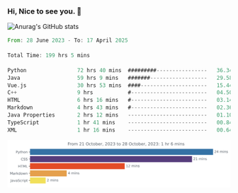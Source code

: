 ### Hi, Nice to see you. 👋

<!--
**EtherFin/EtherFin** is a ✨ _special_ ✨ repository because its `README.md` (this file) appears on your GitHub profile.

Here are some ideas to get you started:

- 🔭 I’m currently working on ...
- 🌱 I’m currently learning ...
- 👯 I’m looking to collaborate on ...
- 🤔 I’m looking for help with ...
- 💬 Ask me about ...
- 📫 How to reach me: ...
- 😄 Pronouns: ...
- ⚡ Fun fact: ...
-->


![Anurag's GitHub stats](https://github-readme-stats.vercel.app/api?username=EtherFin&bg_color=30,e96443,e97f43,e99943,e9b443,e9ce43,e9e843,d3e943,bee943,a9e943,94e943&title_color=fff&text_color=000&show_icons=true&icon_color=000)


<!--START_SECTION:waka-->

```rust
From: 28 June 2023 - To: 17 April 2025

Total Time: 199 hrs 5 mins

Python                72 hrs 40 mins  #########----------------   36.34 %
Java                  59 hrs 9 mins   #######------------------   29.58 %
Vue.js                30 hrs 53 mins  ####---------------------   15.44 %
C++                   9 hrs           #------------------------   04.50 %
HTML                  6 hrs 16 mins   #------------------------   03.14 %
Markdown              4 hrs 43 mins   #------------------------   02.36 %
Java Properties       2 hrs 12 mins   -------------------------   01.10 %
TypeScript            1 hr 41 mins    -------------------------   00.84 %
XML                   1 hr 16 mins    -------------------------   00.64 %
```

<!--END_SECTION:waka-->

<img
  src="https://github.com/EtherFin/EtherFin/blob/master/images/stat.svg"
  alt="Work Dashboard"
/>

